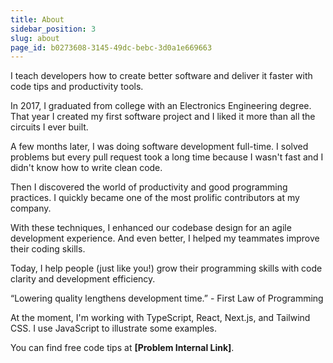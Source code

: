 ```yaml
---
title: About
sidebar_position: 3
slug: about
page_id: b0273608-3145-49dc-bebc-3d0a1e669663
---
```




I teach developers how to create better software and deliver it faster with code tips and productivity tools.


In 2017, I graduated from college with an Electronics Engineering degree. That year I created my first software project and I liked it more than all the circuits I ever built.


A few months later, I was doing software development full-time. I solved problems but every pull request took a long time because I wasn't fast and I didn't know how to write clean code.


Then I discovered the world of productivity and good programming practices. I quickly became one of the most prolific contributors at my company.


With these techniques, I enhanced our codebase design for an agile development experience. And even better, I helped my teammates improve their coding skills.


Today, I help people (just like you!) grow their programming skills with code clarity and development efficiency.


“Lowering quality lengthens development time.” - First Law of Programming


At the moment, I'm working with TypeScript, React, Next.js, and Tailwind CSS. I use JavaScript to illustrate some examples.


You can find free code tips at **[Problem Internal Link]**.

